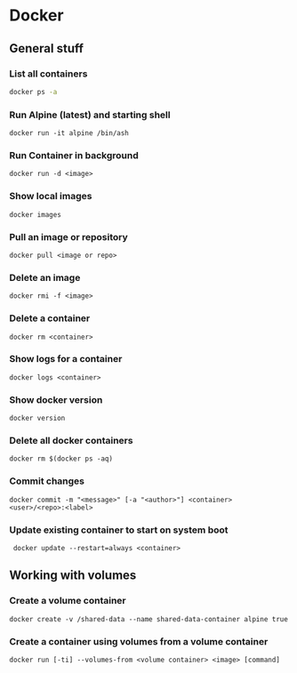 # Docker

## General stuff

### List all containers

```sh
docker ps -a
```

### Run Alpine (latest) and starting shell

```shell
docker run -it alpine /bin/ash
```

### Run Container in background

```shell
docker run -d <image>
```

### Show local images

```shell
docker images
```

### Pull an image or repository

```shell
docker pull <image or repo>
```

### Delete an image

```shell
docker rmi -f <image>
```

### Delete a container

```shell 
docker rm <container>
```

### Show logs for a container

```shell
docker logs <container>
```

### Show docker version

```shell
docker version
```

### Delete all docker containers

```shell
docker rm $(docker ps -aq)
```

### Commit changes

```shell
docker commit -m "<message>" [-a "<author>"] <container> <user>/<repo>:<label>
```

### Update existing container to start on system boot

```shell
 docker update --restart=always <container>
```

## Working with volumes

### Create a volume container

```shell
docker create -v /shared-data --name shared-data-container alpine true
```

### Create a container using volumes from a volume container

```shell
docker run [-ti] --volumes-from <volume container> <image> [command]
```